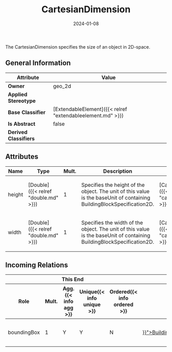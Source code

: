 ﻿---
title: CartesianDimension
toc: false
type: specs
date: "2024-01-08"
draft: false
specification: VEC
version: 2.1.0
documentType: "Recommendation"
elementType: Class
classes:
  - CartesianDimension
menu_name: vec-2.1.0
---
The CartesianDimension specifies the size of an object in 2D-space.

## General Information

| Attribute               | Value |
|-------------------------|-------|
| **Owner**               | geo_2d |
| **Applied Stereotype**  |   |
| **Base Classifier**     | [ExtendableElement]({{< relref "extendableelement.md" >}})<br/>  |
| **Is Abstract**         | false |
| **Derived Classifiers** |   |

## Attributes
|  Name  |  Type  |  Mult.  |  Description  |  Owning Classifier  |
|--------|--------|---------|---------------|--------------|
|height| [Double]({{< relref "double.md" >}}) | 1 | <p>Specifies the height of the object. The unit of this value is the baseUnit of containing BuildingBlockSpecification2D. </p> | [CartesianDimension]({{< relref "cartesiandimension.md" >}}) |
|width| [Double]({{< relref "double.md" >}}) | 1 | <p> Specifies the width of the object. The unit of this value is the baseUnit of containing BuildingBlockSpecification2D.      </p> | [CartesianDimension]({{< relref "cartesiandimension.md" >}}) |


##  Incoming Relations
<table>
    <thead>
        <tr>
           <th colspan="5">This End</th>
           <th colspan="2">Other End</th>
           <th colspan="1">General</th>
        </tr>
        <tr>
           <th>Role</th>
           <th>Mult.</th>
           <th>Agg.{{< info agg >}}</th>
           <th>Unique{{< info unique >}}</th>
           <th>Ordered{{< info ordered >}}</th>
           <th>Type</th>
           <th>Mult.</th>
           <th>Description</th>
        </tr>
    <thead>
    <tbody>
    <tr>
        <td>boundingBox</td>
        <td>1</td>
        <td>Y</td>
        <td>Y</td>
        <td>N</td>
        <td><a href="{{< relref "buildingblockspecification2d.md" >}}">BuildingBlockSpecification2D</a></td>
        <td>0..1</td>
        <td>Specifies the size of the area described by the BuildingBlockSpecification2D in Cartesian dimensions.</td>
    </tr>
    </tbody>
</table>



